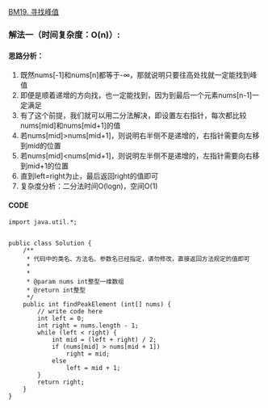 [BM19. 寻找峰值](https://www.nowcoder.com/practice/fcf87540c4f347bcb4cf720b5b350c76?tpId=295&tqId=2227748&ru=%2Fpractice%2Fabc3fe2ce8e146608e868a70efebf62e&qru=%2Fta%2Fformat-top101%2Fquestion-ranking&sourceUrl=%2Fexam%2Foj)
### 解法一（时间复杂度：O(n)）:
#### 思路分析：
1. 既然nums[-1]和nums[n]都等于-∞，那就说明只要往高处找就一定能找到峰值
2. 即便是顺着递增的方向找，也一定能找到，因为到最后一个元素nums[n-1]一定满足
3. 有了这个前提，我们就可以用二分法解决，即设置左右指针，每次都比较nums[mid]和nums[mid+1]的值
4. 若nums[mid]>nums[mid+1]，则说明右半侧不是递增的，右指针需要向左移到mid的位置
5. 若nums[mid]<nums[mid+1]，则说明左半侧不是递增的，左指针需要向右移到mid+1的位置
6. 直到left=right为止，最后返回right的值即可
7. 复杂度分析：二分法时间O(logn)，空间O(1)
#### CODE
```
import java.util.*;


public class Solution {
    /**
     * 代码中的类名、方法名、参数名已经指定，请勿修改，直接返回方法规定的值即可
     *
     * 
     * @param nums int整型一维数组 
     * @return int整型
     */
    public int findPeakElement (int[] nums) {
        // write code here
        int left = 0;
        int right = nums.length - 1;
        while (left < right) {
            int mid = (left + right) / 2;
            if (nums[mid] > nums[mid + 1])
                right = mid;
            else
                left = mid + 1;
        }
        return right;
    }
}
``` 
